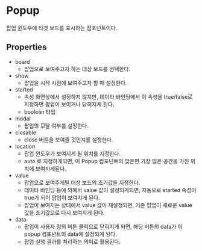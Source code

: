 # Popup

팝업 윈도우에 타겟 보드를 표시하는 컴포넌트이다.

## Properties

- board
  - 팝업으로 보여주고자 하는 대상 보드를 선택한다.
- show
  - 팝업을 시작 시점에 보여주고자 할 때 설정한다.
- started
  - 속성 화면상에서 설정하지 않지만, 데이타 바인딩에서 이 속성을 true/false로 지정하면 팝업이 보이거나 닫혀지게 된다.
  - boolean 타입
- modal
  - 팝업의 모달 여부를 설정한다.
- closable
  - close 버튼을 보여줄 것인지를 설정한다.
- location
  - 팝업 윈도우가 보여지게 될 위치를 지정한다.
  - auto 로 지정하게되면, 이 Popup 컴포넌트의 맞은편 가장 많은 공간을 가진 위치에 보여지게된다.
- value
  - 팝업으로 보여주게될 대상 보드의 초기값을 지정한다.
  - 데이타 바인딩 등에 의해서 value 값이 설정되게되면, 자동으로 started 속성이 true가 되어 팝업이 보여지게 된다.
  - 팝업이 보여지는 상태에서 value 값이 재설정되면, 기존 팝업이 새로운 value값을 초기값으로 다시 보여지게 된다.
- data
  - 팝업이 사용자 정의 버튼 클릭으로 닫혀지게 되면, 해당 버튼의 data가 이 popup 컴포넌트의 data에 설정되게 된다.
  - 팝업 실행 결과를 처리하는 의미로 활용된다.
